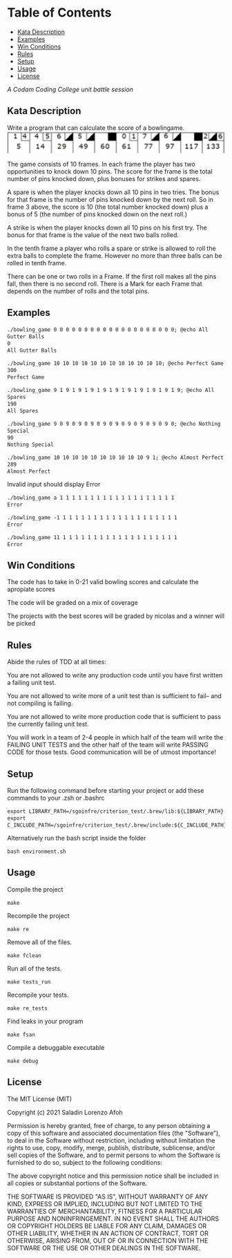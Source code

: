 # **Table of Contents**
* [Kata Description](#kata-description)
* [Examples](#examples)
* [Win Conditions](#win-conditions)
* [Rules](#rules)
* [Setup](#setup)
* [Usage](#usage)
* [License](#license)

_A Codam Coding College unit battle session_

## Kata Description
Write a program that can calculate the score of a bowlingame. 
![Frames](media/frames.png)

The game consists of 10 frames.  In each frame the player has
two opportunities to knock down 10 pins.  The score for the frame is the total
number of pins knocked down, plus bonuses for strikes and spares.

A spare is when the player knocks down all 10 pins in two tries.  The bonus for
that frame is the number of pins knocked down by the next roll.  So in frame 3
above, the score is 10 (the total number knocked down) plus a bonus of 5 (the
number of pins knocked down on the next roll.)

A strike is when the player knocks down all 10 pins on his first try.  The bonus
for that frame is the value of the next two balls rolled.

In the tenth frame a player who rolls a spare or strike is allowed to roll the extra
balls to complete the frame.  However no more than three balls can be rolled in
tenth frame.

There can be one or two rolls in a Frame. If the first roll makes all the pins fall, then there is no second roll. There is a Mark for each Frame that depends on the number of rolls and the total pins.

## Examples
```console
./bowling_game 0 0 0 0 0 0 0 0 0 0 0 0 0 0 0 0 0 0 0 0; @echo All Gutter Balls
0
All Gutter Balls
```
```console
./bowling_game 10 10 10 10 10 10 10 10 10 10 10 10; @echo Perfect Game
300
Perfect Game
```
```console
./bowling_game 9 1 9 1 9 1 9 1 9 1 9 1 9 1 9 1 9 1 9 1 9; @echo All Spares
190
All Spares
```
```console
./bowling_game 9 0 9 0 9 0 9 0 9 0 9 0 9 0 9 0 9 0 9 0; @echo Nothing Special
90
Nothing Special
```
```console
./bowling_game 10 10 10 10 10 10 10 10 10 10 9 1; @echo Almost Perfect
289
Almost Perfect
```
Invalid input should display Error
```console
./bowling_game a 1 1 1 1 1 1 1 1 1 1 1 1 1 1 1 1 1 1 1 
Error
```
```console
./bowling_game -1 1 1 1 1 1 1 1 1 1 1 1 1 1 1 1 1 1 1 1 
Error
```
```console
./bowling_game 11 1 1 1 1 1 1 1 1 1 1 1 1 1 1 1 1 1 1 1 
Error
```
## Win Conditions
The code has to take in 0-21 valid bowling scores and calculate the apropiate scores

The code will be graded on a mix of coverage

The projects with the best scores will be graded by nicolas and a winner will be picked

## Rules
Abide the rules of TDD at all times:

You are not allowed to write any production code until you have first written a failing unit test.

You are not allowed to write more of a unit test than is sufficient to fail– and not compiling is failing. 

You are not allowed to write more production code that is sufficient to pass the currently failing unit test.

You will work in a team of 2-4 people in which half of the team will write the FAILING UNIT TESTS and the other half of the team will write PASSING CODE for those tests. Good communication will be of utmost importance!

## Setup
Run the following command before starting your project or add these commands to your .zsh or .bashrc
```console
export LIBRARY_PATH=/sgoinfre/criterion_test/.brew/lib:${LIBRARY_PATH}
export C_INCLUDE_PATH=/sgoinfre/criterion_test/.brew/include:${C_INCLUDE_PATH}
```
Alternatively run the bash script inside the folder
```console
bash environment.sh
```
## Usage
Compile the project
```console
make
```
Recompile the project
```console
make re
```
Remove all of the files.
```console
make fclean
```
Run all of the tests.
```console
make tests_run
```
Recompile your tests.
```console
make re_tests
```
Find leaks in your program
```console
make fsan
```
Compile a debuggable executable
```console
make debug
```
## License
The MIT License (MIT)

Copyright (c) 2021 Saladin Lorenzo Afoh

Permission is hereby granted, free of charge, to any person obtaining a copy
of this software and associated documentation files (the "Software"), to deal
in the Software without restriction, including without limitation the rights
to use, copy, modify, merge, publish, distribute, sublicense, and/or sell
copies of the Software, and to permit persons to whom the Software is
furnished to do so, subject to the following conditions:

The above copyright notice and this permission notice shall be included in all
copies or substantial portions of the Software.

THE SOFTWARE IS PROVIDED "AS IS", WITHOUT WARRANTY OF ANY KIND, EXPRESS OR
IMPLIED, INCLUDING BUT NOT LIMITED TO THE WARRANTIES OF MERCHANTABILITY,
FITNESS FOR A PARTICULAR PURPOSE AND NONINFRINGEMENT. IN NO EVENT SHALL THE
AUTHORS OR COPYRIGHT HOLDERS BE LIABLE FOR ANY CLAIM, DAMAGES OR OTHER
LIABILITY, WHETHER IN AN ACTION OF CONTRACT, TORT OR OTHERWISE, ARISING FROM,
OUT OF OR IN CONNECTION WITH THE SOFTWARE OR THE USE OR OTHER DEALINGS IN THE
SOFTWARE.
